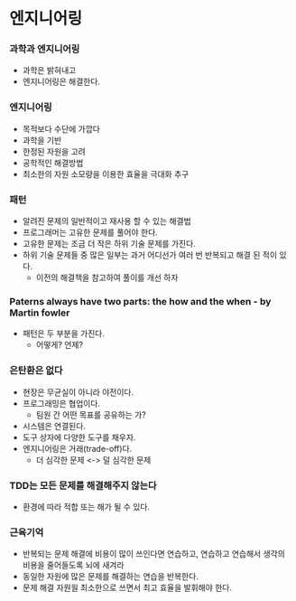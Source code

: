 # 엔지니어링

### 과학과 엔지니어링
 - 과학은 밝혀내고
 - 엔지니어링은 해결한다.

### 엔지니어링
   - 목적보다 수단에 가깝다
   - 과학을 기반
   - 한정된 자원을 고려
   - 공학적인 해결방법
   - 최소한의 자원 소모량을 이용한 효율을 극대화 추구

### 패턴
   - 알려진 문제의 일반적이고 재사용 할 수 있는 해결법
   - 프로그래머는 고유한 문제를 풀어야 한다.
   - 고유한 문제는 조금 더 작은 하위 기술 문제를 가진다.
   - 하위 기술 문제들 중 많은 일부는 과거 어디선가 여러 번 반복되고 해결 된 적이 있다.
     - 이전의 해결책을 참고하여 풀이를 개선 하자

### Paterns always have two parts: the how and the when - by Martin fowler
   - 패턴은 두 부분을 가진다.
     - 어떻게? 언제?
### 은탄환은 없다
  - 현장은 무균실이 아니라 야전이다.
  - 프로그래밍은 협업이다.
    - 팀원 간 어떤 목표를 공유하는 가? 
  - 시스템은 연결된다.
  - 도구 상자에 다양한 도구를 채우자.
  - 엔지니어링은 거래(trade-off)다.
    - 더 심각한 문제 <-> 덜 심각한 문제

### TDD는 모든 문제를 해결해주지 않는다
  - 환경에 따라 적합 또는 해가 될 수 있다.

### 근육기억
  - 반복되는 문제 해결에 비용이 많이 쓰인다면 연습하고, 연습하고 연습해서 생각의 비용을 줄어들도록 뇌에 새겨라
  - 동일한 자원에 많은 문제를 해결하는 연습을 반복한다.
  - 문제 해결 자원읠 최소한으로 쓰면서 최고 효율을 발휘해야 한다.
   